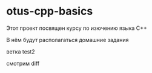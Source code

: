 # otus-cpp-basics

Этот проект посвящен курсу по изючению языка C++

В нём будут располагаться домашние задания

ветка test2

смотрим diff
